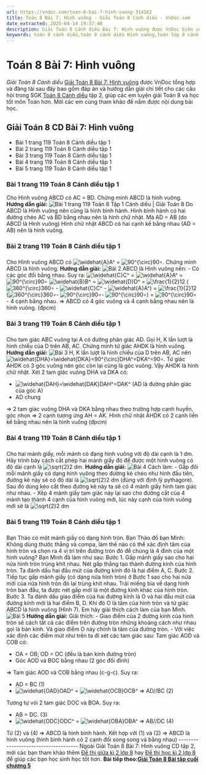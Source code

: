 ```yaml
---
url: https://vndoc.com/toan-8-bai-7-hinh-vuong-314162
title: Toán 8 Bài 7: Hình vuông - Giải Toán 8 Cánh diều - VnDoc.com
date_extracted: 2025-04-14 19:37:48
description: Giải Toán 8 Cánh diều Bài 7: Hình vuông được VnDoc biên soạn lời giải nhằm giúp các em nắm được nội dung được học trong bài, luyện giải Toán 8 hiệu quả.
keywords: toán 8 cánh diều,toán 8 cánh diều Hình vuông,toán lớp 8 cánh diều,giải toán 8 cánh diều,giải sgk toán 8 cánh diều,sgk toán 8 Kết nối tri thức,toán 8 bài 6 Hình vuông,giải toán 8 Hình vuông,giải toán 8 cd,toán 8 cd,giải toán 8 cd bài 7,giải toán 8 cánh diều bài 7
---
```


# Toán 8 Bài 7: Hình vuông
 _Giải Toán 8 Cánh diều_
[Giải Toán 8 Bài 7: Hình vuông](<https://vndoc.com/toan-8-bai-7-hinh-vuong-314162>) được VnDoc tổng hợp và đăng tải sau đây bao gồm đáp án và hướng dẫn giải chi tiết cho các câu hỏi trong SGK [Toán 8 Cánh diều](<https://vndoc.com/giai-toan-lop8>) tập 2, giúp các em luyện giải Toán 8 và học tốt môn Toán hơn. Mời các em cùng tham khảo để nắm được nội dung bài học.
## Giải Toán 8 CD Bài 7: Hình vuông
  * Bài 1 trang 119 Toán 8 Cánh diều tập 1
  * Bài 2 trang 119 Toán 8 Cánh diều tập 1
  * Bài 3 trang 119 Toán 8 Cánh diều tập 1
  * Bài 4 trang 119 Toán 8 Cánh diều tập 1
  * Bài 5 trang 119 Toán 8 Cánh diều tập 1

### Bài 1 trang 119 Toán 8 Cánh diều tập 1
Cho Hình vuông ABCD có AC = BD. Chứng minh ABCD là hình vuông.
**Hướng dẫn giải:**
![Bài 1 trang 119 Toán 8 Tập 1 Cánh diều | Giải Toán 8](https://i.vdoc.vn/data/image/2024/01/15/bai-1-trang-119-toan-lop-8-tap-1.png)
Do ABCD là Hình vuông nên cũng là hình bình hành.
Hình bình hành có hai đường chéo AC và BD bằng nhau nên là hình chữ nhật.
Mà AD = AB \(do ABCD là Hình vuông\)
Hình chữ nhật ABCD có hai cạnh kề bằng nhau \(AD = AB\) nên là hình vuông.
### Bài 2 trang 119 Toán 8 Cánh diều tập 1
### 
Cho Hình vuông ABCD có ![\\widehat{A}](https://i.vdoc.vn/data/image/blank.png)A^ = ![90^{\\circ}](https://i.vdoc.vn/data/image/blank.png)90∘. Chứng minh ABCD là hình vuông.
**Hướng dẫn giải:**
![Bài 2](https://i.vdoc.vn/data/image/2024/01/15/Hinh-vuong-1.jpg)
ABCD là Hình vuông nên:
\- Có các góc đối bằng nhau. Suy ra:
![\\widehat{C}](https://i.vdoc.vn/data/image/blank.png)C^ = ![\\widehat{A}](https://i.vdoc.vn/data/image/blank.png)A^ = ![90^{\\circ}](https://i.vdoc.vn/data/image/blank.png)90∘
![\\widehat{B}](https://i.vdoc.vn/data/image/blank.png)B^ = ![\\widehat{D}](https://i.vdoc.vn/data/image/blank.png)D^ = ![\\frac{1}{2}](https://i.vdoc.vn/data/image/blank.png)12 \(![360^{\\circ}](https://i.vdoc.vn/data/image/blank.png)360∘ \- ![\\widehat{C}](https://i.vdoc.vn/data/image/blank.png)C^ \- ![\\widehat{A}](https://i.vdoc.vn/data/image/blank.png)A^\) = ![\\frac{1}{2}](https://i.vdoc.vn/data/image/blank.png)12 \(![360^{\\circ}](https://i.vdoc.vn/data/image/blank.png)360∘\- ![90^{\\circ}](https://i.vdoc.vn/data/image/blank.png)90∘\- ![90^{\\circ}](https://i.vdoc.vn/data/image/blank.png)90∘\) = ![90^{\\circ}](https://i.vdoc.vn/data/image/blank.png)90∘
\- 4 cạnh bằng nhau.
=> ABCD có 4 góc vuông và 4 cạnh bằng nhau nên là hình vuông. \(đpcm\)
### Bài 3 trang 119 Toán 8 Cánh diều tập 1
### 
Cho tam giác ABC vuông tại A có đường phân giác AD. Gọi H, K lần lượt là hình chiếu của D trên AB, AC. Chứng minh tứ giác AHDK là hình vuông.
**Hướng dẫn giải:**
![Bài 3](https://i.vdoc.vn/data/image/2024/01/15/Hinh-vuong-2.jpg)
H, K lần lượt là hình chiếu của D trên AB, AC nên ![\\widehat{DHA}=\\widehat{DKA}=90^{\\circ}](https://i.vdoc.vn/data/image/blank.png)DHA^=DKA^=90∘. Tứ giác AHDK có 3 góc vuông nên góc còn lại cũng là góc vuông. Vậy AHDK là hình chữ nhật.
Xét 2 tam giác vuông DHA và DKA có:
  * ![\\widehat{DAH}=\\widehat{DAK}](https://i.vdoc.vn/data/image/blank.png)DAH^=DAK^ \(AD là đường phân giác của góc A\)
  * AD chung

=> 2 tam giác vuông DHA và DKA bằng nhau theo trường hợp cạnh huyền, góc nhọn
=> 2 cạnh tương ứng AH = AK. Hình chữ nhật AHDK có 2 cạnh liền kề bằng nhau nên là hình vuông \(đpcm\)
### Bài 4 trang 119 Toán 8 Cánh diều tập 1
### 
Cho hai mảnh giấy, mỗi mảnh có đạng hình vuông với độ dài cạnh là 1 dm. Hãy trình bày cách cắt phép hai mảnh giấy đó để được một hình vuông có độ dài cạnh là ![\\sqrt{2}](https://i.vdoc.vn/data/image/blank.png)2 dm.
**Hướng dẫn giải:**
![Bài 4](https://i.vdoc.vn/data/image/2024/01/15/Hinh-vuong-3.jpg)
Cách làm:
\- Gấp đôi mỗi mảnh giấy có dạng hình vuông theo đường kẻ chéo như hình đầu tiên, đường kẻ này sẽ có độ dài là ![\\sqrt{2}](https://i.vdoc.vn/data/image/blank.png)2 dm \(đúng với định lý pythagore\). Sau đó dùng kéo cắt theo đường kẻ này ta sẽ có 4 mảnh giấy hình tam giác như nhau.
\- Xếp 4 mảnh giấy tam giác này lại sao cho đường cắt của 4 mảnh tạo thành 4 cạnh của hình vuông mới, lúc này cạnh của hình vuông mới sẽ là ![\\sqrt{2}](https://i.vdoc.vn/data/image/blank.png)2 dm
### Bài 5 trang 119 Toán 8 Cánh diều tập 1
### 
Bạn Thảo có một mảnh giấy có dạng hình tròn. Bạn Thảo đố bạn Minh: Không dùng thước thẳng và compa, làm thế nào có thể xác định tâm của hình tròn và chọn ra 4 vị trí trên đường tròn đó để chúng là 4 đỉnh của một hình vuông? Bạn Minh đã làm như sau:
Bước 1. Gấp mảnh giấy sao cho hai nửa hình tròn trùng khít nhau. Nét gấp thẳng tạo thành đường kính của hình tròn. Ta đánh dấu hai đầu mút của đường kính đó là hai điểm A, C.
Bước 2. Tiếp tục gấp mảnh giấy \(có dạng nửa hình tròn\) ở Bước 1 sao cho hai nửa mới của nửa hình tròn đó lại trùng khít nhau. Trải miếng bìa về dạng hình tròn ban đầu, ta được nét gấp mới là một đường kính khác của hình tròn.
Bước 3. Ta đánh dấu giao điểm của hai đường kính là O và hai đầu mút của đường kính mới là hai điểm B, D. Khi đó O là tâm của hình tròn và tứ giác ABCD là hình vuông \(Hình 7\).
Em hãy giải thích cách làm của bạn Minh.
![Bài 5](https://i.vdoc.vn/data/image/2024/01/15/Hinh-vuong-4.jpg)
**Hướng dẫn giải:**
Giải thích:
\- Giao điểm của 2 đường kính của hình tròn sẽ cách tất cả các điểm trên đường tròn những khoảng cách như nhau gọi là bán kính. Và giao điểm O này chính là tâm của đường tròn.
\- Với việc xác định các điểm mút như trên ta đi xét các tam giác sau:
Tam giác AOD và COB có:
  * OA = OB; OD = OC \(đều là bán kính đường tròn\)
  * Góc AOD và BOC bằng nhau \(2 góc đối đỉnh\)

=> Tam giác AOD và COB bằng nhau \(c-g-c\). Suy ra:
  * AD = BC \(1\)
  * ![\\widehat{OAD}](https://i.vdoc.vn/data/image/blank.png)OAD^ = ![\\widehat{OCB}](https://i.vdoc.vn/data/image/blank.png)OCB^ => AD//BC \(2\)

Tương tự vói 2 tam giác DOC và BOA. Suy ra:
  * AB = DC. \(3\)
  * ![\\widehat{ODC}](https://i.vdoc.vn/data/image/blank.png)ODC^ = ![\\widehat{OBA}](https://i.vdoc.vn/data/image/blank.png)OBA^ => AB//DC \(4\)

Từ \(2\) và \(4\) => ABCD là hình bình hành. Kết hợp với \(1\) và \(2\) => ABCD là hình vuông \(hình bình hành có 2 cạnh đối song song và bằng nhau\)
\-------------------------------------
Ngoài Giải Toán 8 Bài 7: Hình vuông CD tập 2, mời các bạn tham khảo thêm [Đề thi giữa kì 2 lớp 8](<https://vndoc.com/de-thi-giua-ki-2-lop8>) hay [Đề thi học kì 2 lớp 8](<https://vndoc.com/de-thi-hoc-ki-2-lop8>) để giúp các bạn học sinh học tốt hơn.
**Bài tiếp theo:[Giải Toán 8 Bài tập cuối chương 5](<https://vndoc.com/toan-8-bai-tap-cuoi-chuong-5-314163>)**
